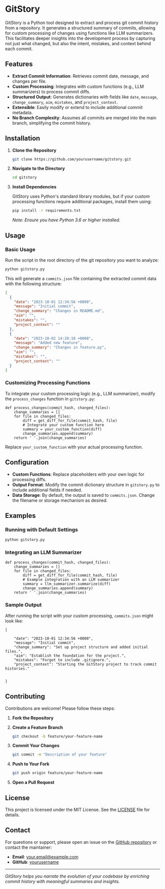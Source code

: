# GitStory

GitStory is a Python tool designed to extract and process git commit history from a repository. It generates a structured summary of commits, allowing for custom processing of changes using functions like LLM summarizers. This facilitates deeper insights into the development process by capturing not just what changed, but also the intent, mistakes, and context behind each commit.

## Features

- **Extract Commit Information**: Retrieves commit date, message, and changes per file.
- **Custom Processing**: Integrates with custom functions (e.g., LLM summarizers) to process commit diffs.
- **Structured Output**: Generates dictionaries with fields like `date`, `message`, `change_summary`, `aim`, `mistakes`, and `project_context`.
- **Extensible**: Easily modify or extend to include additional commit metadata.
- **No Branch Complexity**: Assumes all commits are merged into the main branch, simplifying the commit history.



## Installation

1. **Clone the Repository**

   ```bash
   git clone https://github.com/yourusername/gitstory.git
   ```

2. **Navigate to the Directory**

   ```bash
   cd gitstory
   ```

3. **Install Dependencies**

   GitStory uses Python's standard library modules, but if your custom processing functions require additional packages, install them using:

   ```bash
   pip install -r requirements.txt
   ```

   *Note: Ensure you have Python 3.6 or higher installed.*

## Usage

### Basic Usage

Run the script in the root directory of the git repository you want to analyze:

```bash
python gitstory.py
```

This will generate a `commits.json` file containing the extracted commit data with the following structure:

```json
[
  {
    "date": "2023-10-01 12:34:56 +0000",
    "message": "Initial commit",
    "change_summary": "Changes in README.md",
    "aim": "",
    "mistakes": "",
    "project_context": ""
  },
  {
    "date": "2023-10-02 14:20:10 +0000",
    "message": "Added new feature",
    "change_summary": "Changes in feature.py",
    "aim": "",
    "mistakes": "",
    "project_context": ""
  }
]
```

### Customizing Processing Functions

To integrate your custom processing logic (e.g., LLM summarizer), modify the `process_changes` function in `gitstory.py`:

```
def process_changes(commit_hash, changed_files):
    change_summaries = []
    for file in changed_files:
        diff = get_diff_for_file(commit_hash, file)
        # Integrate your custom function here
        summary = your_custom_function(diff)
        change_summaries.append(summary)
    return ' '.join(change_summaries)
```

Replace `your_custom_function` with your actual processing function.

## Configuration

- **Custom Functions**: Replace placeholders with your own logic for processing diffs.
- **Output Format**: Modify the commit dictionary structure in `gitstory.py` to include additional fields if needed.
- **Data Storage**: By default, the output is saved to `commits.json`. Change the filename or storage mechanism as desired.

## Examples

### Running with Default Settings

```bash
python gitstory.py
```

### Integrating an LLM Summarizer

```
def process_changes(commit_hash, changed_files):
    change_summaries = []
    for file in changed_files:
        diff = get_diff_for_file(commit_hash, file)
        # Example integration with an LLM summarizer
        summary = llm_summarizer.summarize(diff)
        change_summaries.append(summary)
    return ' '.join(change_summaries)
```

### Sample Output

After running the script with your custom processing, `commits.json` might look like:

```
[
  
    "date": "2023-10-01 12:34:56 +0000",
    "message": "Initial commit",
    "change_summary": "Set up project structure and added initial files.",
    "aim": "Establish the foundation for the project.",
    "mistakes": "Forgot to include .gitignore.",
    "project_context": "Starting the GitStory project to track commit histories."
  
  
]
```

## Contributing

Contributions are welcome! Please follow these steps:

1. **Fork the Repository**
2. **Create a Feature Branch**

   ```bash
   git checkout -b feature/your-feature-name
   ```

3. **Commit Your Changes**

   ```bash
   git commit -m "Description of your feature"
   ```

4. **Push to Your Fork**

   ```bash
   git push origin feature/your-feature-name
   ```

5. **Open a Pull Request**

## License

This project is licensed under the MIT License. See the [LICENSE](LICENSE) file for details.

## Contact

For questions or support, please open an issue on the [GitHub repository](https://github.com/yourusername/gitstory) or contact the maintainer:

- **Email**: your.email@example.com
- **GitHub**: [yourusername](https://github.com/yourusername)

---

*GitStory helps you narrate the evolution of your codebase by enriching commit history with meaningful summaries and insights.*
